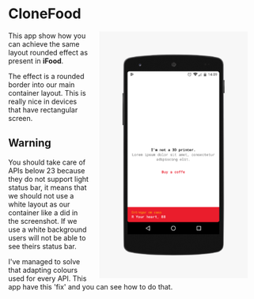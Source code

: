# CloneFood

<img src="screens/normal_template.png" width="300" align="right" hspace="20">

This app show how you can achieve the same layout rounded effect as present in **iFood**.

The effect is a rounded border into our main container layout. This is really nice in devices that have rectangular screen.

## Warning 

You should take care of APIs below 23 because they do not support light status bar, it means that we should not use a white layout as our container like a did in the screenshot.
If we use a white background users will not be able to see theirs status bar.

I've managed to solve that adapting colours used for every API. This app have this 'fix' and you can see how to do that.
